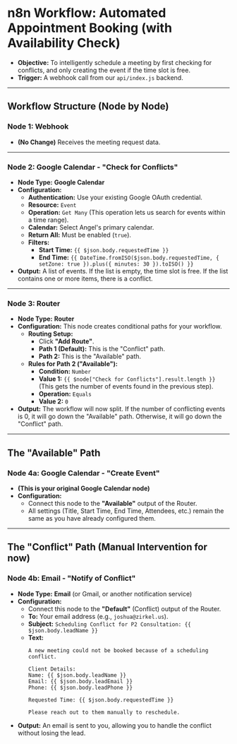 # n8n Workflow: Automated Appointment Booking (with Availability Check)

*   **Objective:** To intelligently schedule a meeting by first checking for conflicts, and only creating the event if the time slot is free.
*   **Trigger:** A webhook call from our `api/index.js` backend.

---

## Workflow Structure (Node by Node)

### **Node 1: Webhook**
*   **(No Change)** Receives the meeting request data.

---

### **Node 2: Google Calendar - "Check for Conflicts"**

*   **Node Type:** **Google Calendar**
*   **Configuration:**
    *   **Authentication:** Use your existing Google OAuth credential.
    *   **Resource:** `Event`
    *   **Operation:** `Get Many` (This operation lets us search for events within a time range).
    *   **Calendar:** Select Angel's primary calendar.
    *   **Return All:** Must be enabled (`true`).
    *   **Filters:**
        *   **Start Time:** `{{ $json.body.requestedTime }}`
        *   **End Time:** `{{ DateTime.fromISO($json.body.requestedTime, { setZone: true }).plus({ minutes: 30 }).toISO() }}`
*   **Output:** A list of events. If the list is empty, the time slot is free. If the list contains one or more items, there is a conflict.

---

### **Node 3: Router**

*   **Node Type:** **Router**
*   **Configuration:** This node creates conditional paths for your workflow.
    *   **Routing Setup:**
        *   Click **"Add Route"**.
        *   **Path 1 (Default):** This is the "Conflict" path.
        *   **Path 2:** This is the "Available" path.
    *   **Rules for Path 2 ("Available"):**
        *   **Condition:** `Number`
        *   **Value 1:** `{{ $node["Check for Conflicts"].result.length }}` (This gets the number of events found in the previous step).
        *   **Operation:** `Equals`
        *   **Value 2:** `0`
*   **Output:** The workflow will now split. If the number of conflicting events is 0, it will go down the "Available" path. Otherwise, it will go down the "Conflict" path.

---

## The "Available" Path

### **Node 4a: Google Calendar - "Create Event"**

*   **(This is your original Google Calendar node)**
*   **Configuration:**
    *   Connect this node to the **"Available"** output of the Router.
    *   All settings (Title, Start Time, End Time, Attendees, etc.) remain the same as you have already configured them.

---

## The "Conflict" Path (Manual Intervention for now)

### **Node 4b: Email - "Notify of Conflict"**

*   **Node Type:** **Email** (or Gmail, or another notification service)
*   **Configuration:**
    *   Connect this node to the **"Default"** (Conflict) output of the Router.
    *   **To:** Your email address (e.g., `joshua@zirkel.us`).
    *   **Subject:** `Scheduling Conflict for P2 Consultation: {{ $json.body.leadName }}`
    *   **Text:**
        ```
        A new meeting could not be booked because of a scheduling conflict.

        Client Details:
        Name: {{ $json.body.leadName }}
        Email: {{ $json.body.leadEmail }}
        Phone: {{ $json.body.leadPhone }}

        Requested Time: {{ $json.body.requestedTime }}

        Please reach out to them manually to reschedule.
        ```
*   **Output:** An email is sent to you, allowing you to handle the conflict without losing the lead.
